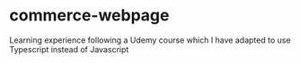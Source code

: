 # commerce-webpage
Learning experience following a Udemy course which I have adapted to use Typescript instead of Javascript
